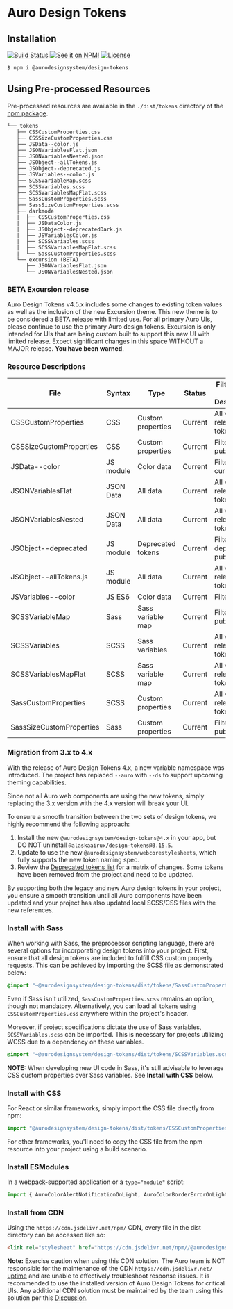 # Auro Design Tokens

## Installation

[![Build Status](https://img.shields.io/github/actions/workflow/status/AlaskaAirlines/AuroDesignTokens/testPublish.yml?branch=master&style=for-the-badge)](https://github.com/AlaskaAirlines/AuroDesignTokens/actions/workflows/testPublish.yml)
[![See it on NPM!](https://img.shields.io/npm/v/@aurodesignsystem/design-tokens.svg?style=for-the-badge&color=orange)](https://www.npmjs.com/package/@aurodesignsystem/design-tokens)
[![License](https://img.shields.io/npm/l/@aurodesignsystem/design-tokens.svg?color=blue&style=for-the-badge)](https://www.apache.org/licenses/LICENSE-2.0)

```
$ npm i @aurodesignsystem/design-tokens
```

## Using Pre-processed Resources

Pre-processed resources are available in the `./dist/tokens` directory of the [npm package](https://www.npmjs.com/package/@aurodesignsystem/design-tokens).

```
└── tokens
   ├── CSSCustomProperties.css
   ├── CSSSizeCustomProperties.css
   ├── JSData--color.js
   ├── JSONVariablesFlat.json
   ├── JSONVariablesNested.json
   ├── JSObject--allTokens.js
   ├── JSObject--deprecated.js
   ├── JSVariables--color.js
   ├── SCSSVariableMap.scss
   ├── SCSSVariables.scss
   ├── SCSSVariablesMapFlat.scss
   ├── SassCustomProperties.scss
   ├── SassSizeCustomProperties.scss
   ├── darkmode
   |  ├── CSSCustomProperties.css
   |  ├── JSDataColor.js
   |  ├── JSObject--deprecatedDark.js
   |  ├── JSVariablesColor.js
   |  ├── SCSSVariables.scss
   |  ├── SCSSVariablesMapFlat.scss
   |  └── SassCustomProperties.scss
   └── excursion (BETA)
      ├── JSONVariablesFlat.json
      └── JSONVariablesNested.json
```

### BETA Excursion release

Auro Design Tokens v4.5.x includes some changes to existing token values as well as the inclusion of the new Excursion theme. This new theme is to be considered a BETA release with limited use. For all primary Auro UIs, please continue to use the primary Auro design tokens. Excursion is only intended for UIs that are being custom built to support this new UI with limited release. Expect significant changes in this space WITHOUT a MAJOR release. **You have been warned**.

### Resource Descriptions

| File                   | Syntax    | Type               | Status  | Filter Type / Description  |
|------------------------|-----------|--------------------|---------|-----------------------------|
| CSSCustomProperties    | CSS       | Custom properties  | Current | All v4.0x release tokens   |
| CSSSizeCustomProperties| CSS       | Custom properties  | Current | Filter: size, public       |
| JSData--color          | JS module | Color data         | Current | Filter: color, current      |
| JSONVariablesFlat      | JSON Data | All data           | Current | All v4.0x release tokens   |
| JSONVariablesNested    | JSON Data | All data           | Current | All v4.0x release tokens   |
| JSObject--deprecated   | JS module | Deprecated tokens | Current | Filter: deprecated, public |
| JSObject--allTokens.js | JS module | All data           | Current | All v4.0x release tokens   |
| JSVariables--color     | JS ES6    | Color data         | Current | Filter: color               |
| SCSSVariableMap        | Sass      | Sass variable map  | Current | Filter: size, public       |
| SCSSVariables          | SCSS      | Sass variables     | Current | All v4.0x release tokens   |
| SCSSVariablesMapFlat   | SCSS      | Sass variable map  | Current | All v4.0x release tokens   |
| SassCustomProperties   | SCSS      | Custom properties  | Current | All v4.0x release tokens   |
| SassSizeCustomProperties| Sass     | Custom properties  | Current | Filter: size, public       |

### Migration from 3.x to 4.x

With the release of Auro Design Tokens 4.x, a new variable namespace was introduced. The project has replaced `--auro` with `--ds` to support upcoming theming capabilities.

Since not all Auro web components are using the new tokens, simply replacing the 3.x version with the 4.x version will break your UI.

To ensure a smooth transition between the two sets of design tokens, we highly recommend the following approach:

1. Install the new `@aurodesignsystem/design-tokens@4.x` in your app, but DO NOT uninstall `@alaskaairux/design-tokens@3.15.5`.
2. Update to use the new `@aurodesignsystem/webcorestylesheets`, which fully supports the new token naming spec.
3. Review the [Deprecated tokens list](https://auro.alaskaair.com/getting-started/developers/design-tokens/deprecated) for a matrix of changes. Some tokens have been removed from the project and need to be updated.

By supporting both the legacy and new Auro design tokens in your project, you ensure a smooth transition until all Auro components have been updated and your project has also updated local SCSS/CSS files with the new references.

### Install with Sass

When working with Sass, the preprocessor scripting language, there are several options for incorporating design tokens into your project. First, ensure that all design tokens are included to fulfill CSS custom property requests. This can be achieved by importing the SCSS file as demonstrated below:

```scss
@import "~@aurodesignsystem/design-tokens/dist/tokens/SassCustomProperties.scss";
```

Even if Sass isn't utilized, `SassCustomProperties.scss` remains an option, though not mandatory. Alternatively, you can load all tokens using `CSSCustomProperties.css` anywhere within the project's header.

Moreover, if project specifications dictate the use of Sass variables, `SCSSVariables.scss` can be imported. This is necessary for projects utilizing WCSS due to a dependency on these variables.

```scss
@import "~@aurodesignsystem/design-tokens/dist/tokens/SCSSVariables.scss";
```

**NOTE:** When developing new UI code in Sass, it's still advisable to leverage CSS custom properties over Sass variables. See **Install with CSS** below.

### Install with CSS

For React or similar frameworks, simply import the CSS file directly from npm:

```js
import "@aurodesignsystem/design-tokens/dist/tokens/CSSCustomProperties.css"
```

For other frameworks, you'll need to copy the CSS file from the npm resource into your project using a build scenario.

### Install ESModules

In a webpack-supported application or a `type="module"` script:

```js
import { AuroColorAlertNotificationOnLight, AuroColorBorderErrorOnLight } from '@aurodesignsystem/design-tokens/dist/tokens/JSVariables--color.js';
```

### Install from CDN

Using the `https://cdn.jsdelivr.net/npm/` CDN, every file in the dist directory can be accessed like so:

```html
<link rel="stylesheet" href="https://cdn.jsdelivr.net/npm//@aurodesignsystem/design-tokens@latest/dist/tokens/CSSCustomProperties.css">
```

**Note:** Exercise caution when using this CDN solution. The Auro team is NOT responsible for the maintenance of the CDN `https://cdn.jsdelivr.net/` [uptime](https://www.isitupdown.com/jsdelivr) and are unable to effectively troubleshoot response issues. It is recommended to use the installed version of Auro Design Tokens for critical UIs. Any additional CDN solution must be maintained by the team using this solution per this [Discussion](https://github.com/orgs/AlaskaAirlines/discussions/513).
